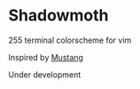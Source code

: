 # Shadowmoth
255 terminal colorscheme for vim

Inspired by [Mustang](https://github.com/croaker/mustang-vim)

Under development
